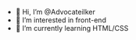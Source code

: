 - 👋 Hi, I’m @Advocateilker
- 👀 I’m interested in front-end
- 🌱 I’m currently learning HTML/CSS


<!---
Advocateilker/Advocateilker is a ✨ special ✨ repository because its `README.md` (this file) appears on your GitHub profile.
You can click the Preview link to take a look at your changes.
--->
